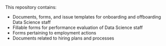 This repository contains:

* Documents, forms, and issue templates for onboarding and offboarding Data Science staff
* Fillable forms for performance evaluation of Data Science staff
* Forms pertaining to employment actions
* Documents related to hiring plans and processes
